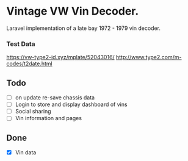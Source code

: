# Vintage VW Vin Decoder.

Laravel implementation of a late bay 1972 - 1979 vin decoder.

### Test Data
https://vw-type2-id.xyz/mplate/52043016/
http://www.type2.com/m-codes/t2date.html


## Todo

- [ ] on update re-save chassis data
- [ ] Login to store and display dashboard of vins
- [ ] Social sharing
- [ ] Vin information and pages

## Done
- [x] Vin data
